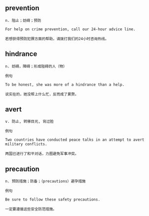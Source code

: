 ## prevention
```
n. 阻止；妨碍；预防

For help on crime prevention, call our 24-hour advice line.

若想获得预防犯罪方面的帮助，请拨打我们的24小时咨询热线。

```
## hindrance
```
n. 妨碍，障碍；形成阻碍的人（物）

例句

To be honest, she was more of a hindrance than a help.

说实在的，她没帮上什么忙，反而成了累赘。
```
## avert
```
v. 防止, 转移目光, 背过脸

例句

Two countries have conducted peace talks in an attempt to avert military conflicts.

两国已进行了和平对话，力图避免军事冲突。
```
## precaution
```
n. 预防措施；防备；（precautions）避孕措施

例句

Be sure to follow these safety precautions.

一定要遵循这些安全防范措施。
```